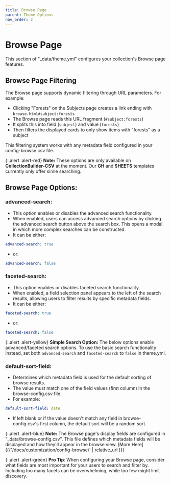 ```yaml
---
title: Browse Page
parent: Theme Options
nav_order: 2
---
```


# Browse Page

This section of "_data/theme.yml" configures your collection's Browse page features.

## Browse Page Filtering

The Browse page supports dynamic filtering through URL parameters. For example:
- Clicking "Forests" on the Subjects page creates a link ending with `browse.html#subject:forests`
- The Browse page reads this URL fragment (`#subject:forests`)
- It splits this into field (`subject`) and value (`forests`)
- Then filters the displayed cards to only show items with "forests" as a subject

This filtering system works with any metadata field configured in your config-browse.csv file.

{:.alert .alert-red}
**Note:** These options are only available on **CollectionBuilder-CSV** at the moment. Our **GH** and **SHEETS** templates currently only offer simle searching.

## Browse Page Options:

### advanced-search:

- This option enables or disables the advanced search functionality.
- When enabled, users can access advanced search options by clicking the advanced search button above the search box. This opens a modal in which more complex searches can be constructed.
- It can be either:
```yaml
advanced-search: true
```
- or:
```yaml
advanced-search: false
```

### faceted-search:

- This option enables or disables faceted search functionality.
- When enabled, a field selection panel appears to the left of the search results, allowing users to filter results by specific metadata fields.
- It can be either:
```yaml
faceted-search: true
```
- or:
```yaml
faceted-search: false
```

{:.alert .alert-yellow}
**Simple Search Option:** The below options enable advanced/faceted search options. To use the basic search functionality instead, set both `advanced-search` and `faceted-search` to `false` in theme.yml.



### default-sort-field:

- Determines which metadata field is used for the default sorting of browse results.
- The value must match one of the field values (first column) in the browse-config.csv file.
- For example:
```yaml
default-sort-field: date
```
- If left blank or if the value doesn't match any field in browse-config.csv's first column, the default sort will be a random sort.


{:.alert .alert-blue}
**Note:** The Browse page's display fields are configured in "_data/browse-config.csv". This file defines which metadata fields will be displayed and how they'll appear in the browse view. [More Here]({{'/docs/customization/config-browse/' | relative_url }})

{:.alert .alert-green}
**Pro Tip**: When configuring your Browse page, consider what fields are most important for your users to search and filter by. Including too many facets can be overwhelming, while too few might limit discovery.